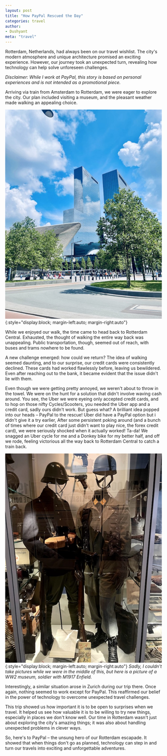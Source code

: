 ```yaml
---
layout: post
title: "How PayPal Rescued the Day"
categories: travel
author:
- Dushyant 
meta: "travel"
---
```


Rotterdam, Netherlands, had always been on our travel wishlist. The city's modern atmosphere and unique architecture promised an exciting experience. However, our journey took an unexpected turn, revealing how technology can help solve unforeseen challenges.

*Disclaimer: While I work at PayPal, this story is based on personal experiences and is not intended as a promotional piece.*

Arriving via train from Amsterdam to Rotterdam, we were eager to explore the city. Our plan included visiting a museum, and the pleasant weather made walking an appealing choice.

![Rotterdam](/assets/IMG_7934.jpg){:style="display:block; margin-left:auto; margin-right:auto"}

While we enjoyed our walk, the time came to head back to Rotterdam Central. Exhausted, the thought of walking the entire way back was unappealing. Public transportation, though, seemed out of reach, with buses and trams nowhere to be found.

A new challenge emerged: how could we return? The idea of walking seemed daunting, and to our surprise, our credit cards were consistently declined. These cards had worked flawlessly before, leaving us bewildered. Even after reaching out to the bank, it became evident that the issue didn't lie with them.

Even though we were getting pretty annoyed, we weren't about to throw in the towel. We were on the hunt for a solution that didn't involve waving cash around. You see, the Uber we were eyeing only accepted credit cards, and to hop on those nifty Cycles/Scooters, you needed the Uber app and a credit card, sadly ours didn't work. But guess what? A brilliant idea popped into our heads – PayPal to the rescue! Uber did have a PayPal option but i didn't give it a try earlier, After some persistent poking around (and a bunch of times where our credit card just didn't want to play nice, the forex credit card), we were seriously shocked when it actually worked! Ta-da! We snagged an Uber cycle for me and a Donkey bike for my better half, and off we rode, feeling victorious all the way back to Rotterdam Central to catch a train back.

![Rotterdam Museum](/assets/IMG_8085.jpeg){:style="display:block; margin-left:auto; margin-right:auto"}
*Sadly, I couldn't take pictures while we were in the middle of this, but here is a picture of a WW2 museum, soldier with M1917 Enfield.*

Interestingly, a similar situation arose in Zurich during our trip there. Once again, nothing seemed to work except for PayPal. This reaffirmed our belief in the power of technology to overcome unexpected travel challenges.

This trip showed us how important it is to be open to surprises when we travel. It helped us see how valuable it is to be willing to try new things, especially in places we don't know well. Our time in Rotterdam wasn't just about exploring the city's amazing things; it was also about handling unexpected problems in clever ways.

So, here's to PayPal – the unsung hero of our Rotterdam escapade. It showed that when things don't go as planned, technology can step in and turn our travels into exciting and unforgettable adventures.






